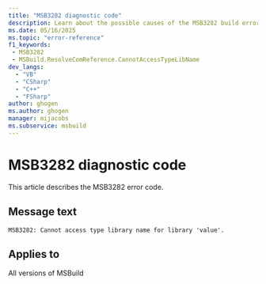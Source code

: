 ```yaml
---
title: "MSB3282 diagnostic code"
description: Learn about the possible causes of the MSB3282 build error, and get troubleshooting tips.
ms.date: 05/16/2025
ms.topic: "error-reference"
f1_keywords:
 - MSB3282
 - MSBuild.ResolveComReference.CannotAccessTypeLibName
dev_langs:
  - "VB"
  - "CSharp"
  - "C++"
  - "FSharp"
author: ghogen
ms.author: ghogen
manager: mijacobs
ms.subservice: msbuild
---
```


# MSB3282 diagnostic code

<!-- :::ErrorDefinitionDescription::: -->
<!-- :::editable-content name="introDescription"::: -->
This article describes the MSB3282 error code.
<!-- :::editable-content-end::: -->

## Message text

<!-- :::editable-content name="messageText"::: -->
`MSB3282: Cannot access type library name for library 'value'.`
<!-- :::editable-content-end::: -->
<!-- MSB3282: Cannot access type library name for library "{0}". {1} -->

<!-- :::editable-content name="postOutputDescription"::: -->
<!--
{StrBegin="MSB3282: "}
-->
<!-- :::editable-content-end::: -->
<!-- :::ErrorDefinitionDescription-end::: -->

## Applies to

All versions of MSBuild
